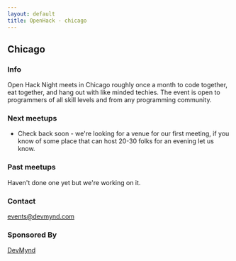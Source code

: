 ```yaml
---
layout: default
title: OpenHack - chicago
---
```


## Chicago

### Info

Open Hack Night meets in Chicago roughly once a month to code together,
eat together, and hang out with like minded techies.  The event is open
to programmers of all skill levels and from any programming community.

### Next meetups

* Check back soon - we're looking for a venue for our first meeting, if
  you know of some place that can host 20-30 folks for an evening let us
know.

### Past meetups

Haven't done one yet but we're working on it.

### Contact

[events@devmynd.com](mailto:events@devmynd.com)

### Sponsored By

[DevMynd](http://devmynd.com)
